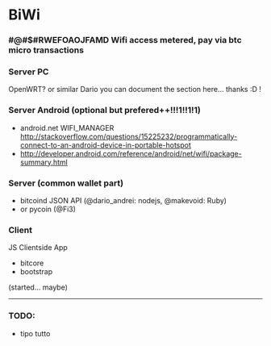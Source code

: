 # BiWi

### #@#$#RWEFOAOJFAMD Wifi access metered, pay via btc micro transactions




### Server PC

OpenWRT? or similar
Dario you can document the section here... thanks :D !

### Server Android (optional but prefered++!!!1!!1!1)
- android.net WIFI_MANAGER http://stackoverflow.com/questions/15225232/programmatically-connect-to-an-android-device-in-portable-hotspot
- http://developer.android.com/reference/android/net/wifi/package-summary.html

### Server (common wallet part)
- bitcoind JSON API (@dario_andrei: nodejs, @makevoid: Ruby)
- or pycoin (@Fi3)


### Client

JS Clientside App
- bitcore
- bootstrap

(started... maybe)



-------

### TODO:

- tipo tutto
